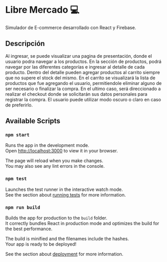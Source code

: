 # Libre Mercado 💻

Simulador de E-commerce desarrollado con React y Firebase.

## Descripción

Al ingresar, se puede visualizar una pagina de presentación, donde el usuario podra navegar a los productos.
En la sección de productos, podrá navegar por las diferentes categorías e ingresar al detalle de cada producto.
Dentro del detalle pueden agregar productos al carrito siempre que no supere el stock del mismo.
En el carrito se visualizará la lista de productos que fue agregando el usuario, permitiendole eliminar alguno de ser necesario o finalizar la compra. En el ultimo caso, será direccionado a realizar el checkout donde se solicitarán sus datos personales para registrar la compra.
El usuario puede utilizar modo oscuro o claro en caso de preferirlo.

## Available Scripts
### `npm start`

Runs the app in the development mode.\
Open [http://localhost:3000](http://localhost:3000) to view it in your browser.

The page will reload when you make changes.\
You may also see any lint errors in the console.

### `npm test`

Launches the test runner in the interactive watch mode.\
See the section about [running tests](https://facebook.github.io/create-react-app/docs/running-tests) for more information.

### `npm run build`

Builds the app for production to the `build` folder.\
It correctly bundles React in production mode and optimizes the build for the best performance.

The build is minified and the filenames include the hashes.\
Your app is ready to be deployed!

See the section about [deployment](https://facebook.github.io/create-react-app/docs/deployment) for more information.